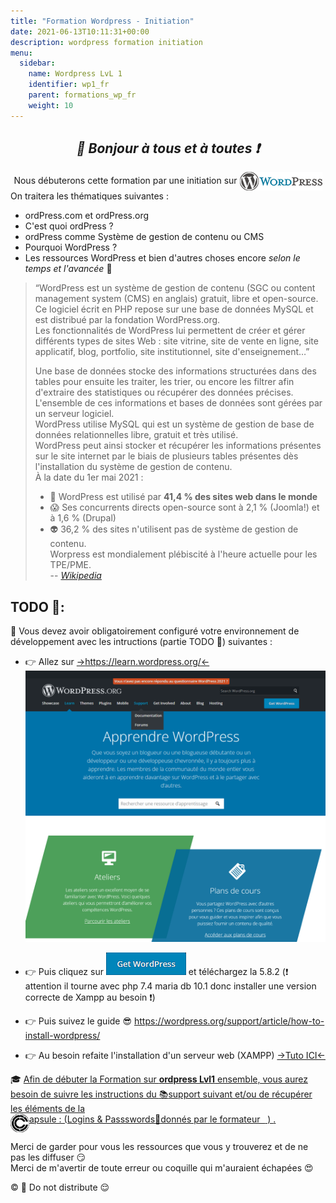 ```yaml
---
title: "Formation Wordpress - Initiation"
date: 2021-06-13T10:11:31+00:00
description: wordpress formation initiation  
menu:
  sidebar:
    name: Wordpress LvL 1
    identifier: wp1_fr
    parent: formations_wp_fr
    weight: 10
---
```

*<center>:loudspeaker: Bonjour à tous et à toutes :heavy_exclamation_mark:</center>*
-
<div class="d-sm-block alert alert-info " > <center>
<i class="fas fa-info-circle " style="color: blue;"></i> Nous débuterons cette formation par une initiation sur <img style="vertical-align: middle;" src="WordPress_logo_30.png" alt="Wordpress"> 
</center>
On traitera les thématiques suivantes : 
<span class="text-left">

- <i class="fa-brands fa-wordpress fa-xl"></i>ordPress.com et <i class="fa-brands fa-wordpress-simple fa-xl"></i>ordPress.org
- C'est quoi <i class="fa-brands fa-wordpress fa-xl"></i>ordPress ?
- <i class="fa-brands fa-wordpress fa-xl"></i>ordPress comme Système de gestion de contenu ou CMS
- Pourquoi WordPress ? 
- Les ressources WordPress et bien d'autres choses encore *selon le temps et l'avancée* :pancakes:
</div>

> “WordPress est un système de gestion de contenu (SGC ou content management system (CMS) en anglais) gratuit, libre et open-source.  
> Ce logiciel écrit en PHP repose sur une base de données MySQL et est distribué par la fondation WordPress.org.  
> Les fonctionnalités de WordPress lui permettent de créer et gérer différents types de sites Web : site vitrine, site de vente en ligne, site applicatif, blog, portfolio, site institutionnel, site d'enseignement…”
>
> Une base de données stocke des informations structurées dans des tables pour ensuite les traiter, les trier, ou encore les filtrer afin d'extraire des statistiques ou récupérer des données précises.  
> L'ensemble de ces informations et bases de données sont gérées par un serveur logiciel.  
> WordPress utilise MySQL qui est un système de gestion de base de données relationnelles libre, gratuit et très utilisé.  
> WordPress peut ainsi stocker et récupérer les informations présentes sur le site internet par le biais de plusieurs tables présentes dès l'installation du système de gestion de contenu.   
> À la date du 1er mai 2021 :   
>- :raised_hands: WordPress est utilisé par **41,4 % des sites web dans le monde**   
>- :scream: Ses concurrents directs open-source sont à 2,1 % (Joomla!) et à 1,6 % (Drupal)   
>- :alien: 36,2 % des sites n'utilisent pas de système de gestion de contenu.   
>Worpress est mondialement plébiscité à l'heure actuelle pour les TPE/PME.  
> -- <cite>[Wikipedia <i class="fas fa-external-link-alt"></i>](https://fr.wikipedia.org/wiki/WordPress "Définition à lire pour bien comprendre")</cite>   

## <i class="fas fa-clipboard-list "></i> TODO :roller_coaster::
:speech_balloon: Vous devez avoir obligatoirement configuré votre environnement de développement avec les intructions (partie TODO :roller_coaster:) suivantes <i class="fas fa-clipboard-list "></i> :  

- :point_right:  Allez sur [->https://learn.wordpress.org/<-](https://learn.wordpress.org/)
![wordpressorg.png](wordpressorg.png)

- :point_right: Puis cliquez sur ![Get Wordpress](getwp.png)  et téléchargez la 5.8.2 (:exclamation: attention il tourne avec php 7.4 maria db 10.1 donc installer une version correcte de Xampp au besoin :exclamation:)

- :point_right: Puis suivez le guide :sunglasses: https://wordpress.org/support/article/how-to-install-wordpress/ 



- :point_right: Au besoin refaite l'installation d'un serveur web (XAMPP) [->Tuto ICI<-](../../../divers/installation_xampp)

<div class="d-sm-block  alert alert-success  text-left" role="alert">

:mortar_board: [Afin de débuter la Formation sur **<i class="fa-brands fa-wordpress fa-xl"></i>ordpress Lvl1** ensemble, vous aurez besoin de suivre les instructions du :books:support suivant et/ou de récupérer les éléments de la <span style='display:FLEX;margin:0'> <img style="vertical-align: bottom;" src="/images/icones/w30/capsule_30.png" alt="C">apsule : (Logins & Passswords :closed_lock_with_key: donnés par le formateur &nbsp; <i class="fas fa-chalkboard-teacher"></i> &nbsp;)&nbsp; <i class="fas fa-external-link-alt"></i>.</span>](http://franpan.free.fr/formation/_wp911 "lien vers le site contenant les fichiers de la formation")

</div>

Merci de garder pour vous les ressources que vous y trouverez et de ne pas les diffuser :smirk:  
Merci de m'avertir de toute erreur ou coquille qui m'auraient échapées :heart_eyes:

:copyright: :no_entry_sign: Do not distribute :relieved:
